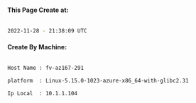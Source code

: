 
   
#### This Page Create at:

```bash

2022-11-28 - 21:38:09 UTC

```

#### Create By Machine:

```bash

Host Name : fv-az167-291

platform  : Linux-5.15.0-1023-azure-x86_64-with-glibc2.31

Ip Local  : 10.1.1.104

```

